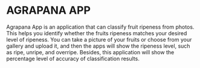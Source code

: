 # AGRAPANA APP

Agrapana App is an application that can classify fruit ripeness from photos. This helps you identify whether the fruits ripeness matches your desired level of ripeness. You can take a picture of your fruits or choose from your gallery and upload it, and then the apps will show the ripeness level, such as ripe, unripe, and overripe. Besides, this application will show the percentage level of accuracy of classification results.
